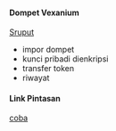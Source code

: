 #### Dompet Vexanium

[Sruput](https://jajanjawa.github.io/wvex/)

- impor dompet
- kunci pribadi dienkripsi 
- transfer token
- riwayat

#### Link Pintasan

[coba](https://jajanjawa.github.io/wvex/dompet.html?to=inijajanjawa&amount=9&memo=percobaan)

